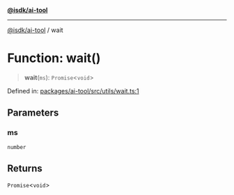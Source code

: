 [**@isdk/ai-tool**](../README.md)

***

[@isdk/ai-tool](../globals.md) / wait

# Function: wait()

> **wait**(`ms`): `Promise`\<`void`\>

Defined in: [packages/ai-tool/src/utils/wait.ts:1](https://github.com/isdk/ai-tool.js/blob/6a89194ac34437a1bc58f7ec590cd22976939ca6/src/utils/wait.ts#L1)

## Parameters

### ms

`number`

## Returns

`Promise`\<`void`\>
